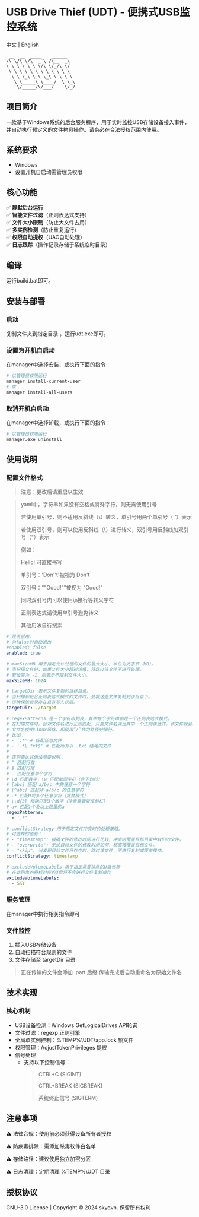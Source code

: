 USB Drive Thief (UDT) - 便携式USB监控系统
======================================================
中文 | [English](./README_en.md)

```text
 __  __  ____    ______
/\ \/\ \/\  _`\ /\__  _\
\ \ \ \ \ \ \/\ \/_/\ \/
 \ \ \ \ \ \ \ \ \ \ \ \
  \ \ \_\ \ \ \_\ \ \ \ \
   \ \_____\ \____/  \ \_\
    \/_____/\/___/    \/_/
```

## 项目简介

一款基于Windows系统的后台服务程序，用于实时监控USB存储设备接入事件，并自动执行预定义的文件拷贝操作。请务必在合法授权范围内使用。

## 系统要求

- Windows
- 设置开机自启动需管理员权限

## 核心功能

✅ **静默后台运行**  
✅ **智能文件过滤**（正则表达式支持）  
✅ **文件大小限制**（防止大文件占用）  
✅ **多实例检测**（防止重复运行）  
✅ **权限自动提权**（UAC自动处理）  
✅ **日志跟踪**（操作记录存储于系统临时目录）

## 编译

运行build.bat即可。

## 安装与部署

### 启动

复制文件夹到指定目录 ，运行udt.exe即可。

### 设置为开机自启动

在manager中选择安装，或执行下面的指令：

```bash
# 以管理员权限运行
manager install-current-user
# 或
manager install-all-users
```

### 取消开机自启动

在manager中选择卸载，或执行下面的指令：

```bash
# 以管理员权限运行
manager.exe uninstall
```

## 使用说明

### 配置文件格式

> 注意：更改后请重启以生效

> yaml中，字符串如果没有空格或特殊字符，则无需使用引号
>
> 若使用单引号，则不适用反斜线（\）转义，单引号用两个单引号（''）表示
>
> 若使用双引号，则可以使用反斜线（\）进行转义，双引号用反斜线加双引号（\"）表示
>
> 例如：
>
> Hello! 可直接书写
>
> 单引号：'Don''t'被视为 Don't
>
> 双引号："\"Good!\""被视为 "Good!"
>
> 同时双引号内可以使用\n换行等转义字符
>
> 正则表达式请使用单引号避免转义
>
> 其他用法自行搜索

```yaml
# 是否启用。
# 为false时自动退出
#enabled: false
enabled: true

# maxSizeMB 用于指定允许处理的文件的最大大小，单位为兆字节（MB）。
# 当扫描文件时，如果文件大小超过该值，将跳过该文件不进行处理。
# 若设置为 -1，则表示不限制文件大小。
maxSizeMB: 1024

# targetDir 表示文件复制的目标目录。
# 当扫描到符合正则表达式模式的文件时，会将这些文件复制到该目录下。
# 请确保该目录存在且有写入权限。
targetDir: ./target

# regexPatterns 是一个字符串列表，其中每个字符串都是一个正则表达式模式。
# 在扫描文件时，会对文件名进行正则匹配，只要文件名满足其中一个正则表达式，该文件就会被处理（复制到目标目录）。
# 文件名使用Linux风格，即使用“/”作为路径分隔符。
# 比如：
# - '.*' # 匹配任意文件
# - '.*\.txt$' # 匹配所有以 .txt 结尾的文件
#
# 正则表达式语法简要说明：
# ^ 匹配行首
# $ 匹配行尾
# . 匹配任意单个字符
# \d 匹配数字，\w 匹配单词字符（含下划线）
# [abc] 匹配 a/b/c 中的任意一个字符
# [^abc] 匹配非 a/b/c 的任意字符
# .* 匹配0或多个任意字符（贪婪模式）
# \\d{3} 精确匹配3个数字（注意需要双反斜杠）
# a+ 匹配1个及以上数量的a
regexPatterns:
  - '.*'

# conflictStrategy 用于指定文件冲突时的处理策略。
# 可选择的值有：
# - "timestamp": 根据文件的修改时间进行比较，冲突时覆盖目标目录中较旧的文件。
# - "overwrite": 无论目标文件的修改时间如何，都直接覆盖目标文件。
# - "skip": 当发现目标文件已存在时，跳过该文件，不进行复制或覆盖操作。
conflictStrategy: timestamp

# excludeVolumeLabels 用于指定需要排除的U盘卷标
# 在此列出的卷标对应的U盘将不会进行文件复制操作
excludeVolumeLabels:
  - SKY

```

### 服务管理

在manager中执行相关指令即可

### 文件监控

1. 插入USB存储设备
2. 自动扫描符合规则的文件
3. 文件存储至 targetDir 目录

> 正在传输的文件会添加 .part 后缀
> 传输完成后自动重命名为原始文件名

## 技术实现

### 核心机制

- USB设备检测：Windows GetLogicalDrives API轮询
- 文件过滤：regexp 正则引擎
- 全局单实例控制：%TEMP%\UDT\app.lock 锁文件
- 权限管理：AdjustTokenPrivileges 提权
- 信号处理
	- 支持以下控制信号：
	  > CTRL+C (SIGINT)
	  >
	  >   CTRL+BREAK (SIGBREAK)
	  >
	  >   系统终止信号 (SIGTERM)

## 注意事项

⚠ 法律合规：使用前必须获得设备所有者授权

⚠ 防病毒排除：需添加杀毒软件白名单

⚠ 存储路径：建议使用独立加密分区

⚠ 日志清理：定期清理 %TEMP%\UDT 目录

## 授权协议

GNU-3.0 License | Copyright © 2024 skyqvn. 保留所有权利
